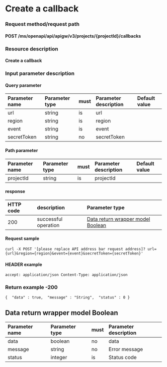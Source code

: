 # Create a callback

### Request method/request path

#### POST /ms/openapi/api/apigw/v3/projects/{projectId}/callbacks

### Resource description

#### Create a callback

### Input parameter description

#### Query parameter

| Parameter name | Parameter type | must | Parameter description | Default value |
| :------------- | :------------- | :--- | :-------------------- | :------------ |
| url            | string         | is   | url                   |               |
| region         | string         | is   | region                |               |
| event          | string         | is   | event                 |               |
| secretToken    | string         | no   | secretToken           |               |

#### Path parameter

| Parameter name | Parameter type | must | Parameter description | Default value |
| :------------- | :------------- | :--- | :-------------------- | :------------ |
| projectId      | string         | is   | projectId             |               |

#### response

| HTTP code | description          | Parameter type                                               |
| :-------- | :------------------- | :----------------------------------------------------------- |
| 200       | successful operation | [Data return wrapper model Boolean](create-callback-callback.md) |

#### Request sample

```
curl -X POST '[please replace API address bar request address]? url={url}&region={region}&event={event}&secretToken={secretToken}' 
```

#### HEADER example

```
accept: application/json Content-Type: application/json 
```

### Return example -200

```
{  "data" : true,  "message" : "String",  "status" : 0 } 
```

## Data return wrapper model Boolean

| Parameter name | Parameter type | must | Parameter description |
| :------------- | :------------- | :--- | :-------------------- |
| data           | boolean        | no   | data                  |
| message        | string         | no   | Error message         |
| status         | integer        | is   | Status code           |
